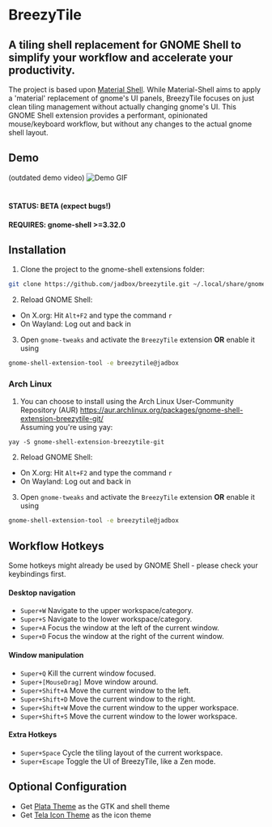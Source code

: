 # BreezyTile
## A tiling shell replacement for GNOME Shell to simplify your workflow and accelerate your productivity.

The project is based upon [Material Shell](https://github.com/PapyElGringo/material-shell). While Material-Shell aims to apply a 'material' replacement of gnome's UI panels, BreezyTile focuses on just clean tiling management without actually changing gnome's UI. This GNOME Shell extension provides a performant, opinionated mouse/keyboard workflow, but without any changes to the actual gnome shell layout.

## Demo
(outdated demo video)
![Demo GIF](demo.gif)

#
#### STATUS: BETA (expect bugs!)
#### REQUIRES: gnome-shell >=3.32.0

## Installation
1) Clone the project to the gnome-shell extensions folder:
```bash
git clone https://github.com/jadbox/breezytile.git ~/.local/share/gnome-shell/extensions/breezytile@jadbox
```
2) Reload GNOME Shell:
  + On X.org: Hit `Alt+F2` and type the command `r`
  + On Wayland: Log out and back in
3) Open `gnome-tweaks` and activate the `BreezyTile` extension **OR** enable it using 
```bash
gnome-shell-extension-tool -e breezytile@jadbox
```

### Arch Linux
1) You can choose to install using the Arch Linux User-Community Repository (AUR) https://aur.archlinux.org/packages/gnome-shell-extension-breezytile-git/ \
Assuming you're using yay:
```
yay -S gnome-shell-extension-breezytile-git
```
2) Reload GNOME Shell:
  + On X.org: Hit `Alt+F2` and type the command `r`
  + On Wayland: Log out and back in
3) Open `gnome-tweaks` and activate the `BreezyTile` extension **OR** enable it using 
```bash
gnome-shell-extension-tool -e breezytile@jadbox
```

## Workflow Hotkeys
Some hotkeys might already be used by GNOME Shell - please check your keybindings first.
#### Desktop navigation
* `Super+W` Navigate to the upper workspace/category.
* `Super+S` Navigate to the lower workspace/category.
* `Super+A` Focus the window at the left of the current window.
* `Super+D` Focus the window at the right of the current window.

#### Window manipulation
* `Super+Q` Kill the current window focused.
* `Super+[MouseDrag]` Move window around.
* `Super+Shift+A` Move the current window to the left.
* `Super+Shift+D` Move the current window to the right.
* `Super+Shift+W` Move the current window to the upper workspace.
* `Super+Shift+S` Move the current window to the lower workspace.

#### Extra Hotkeys
* `Super+Space` Cycle the tiling layout of the current workspace.
* `Super+Escape` Toggle the UI of BreezyTile, like a Zen mode.

## Optional Configuration
* Get [Plata Theme](https://gitlab.com/tista500/plata-theme) as the GTK and shell theme 
* Get [Tela Icon Theme](https://github.com/vinceliuice/Tela-icon-theme) as the icon theme

